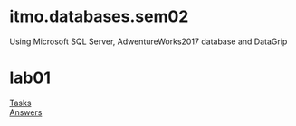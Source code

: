 # itmo.databases.sem02
Using Microsoft SQL Server, AdwentureWorks2017 database and DataGrip
# lab01
[Tasks](https://github.com/mrskycriper/itmo.databases.sem02/blob/master/lab01/databases%20tasks%20lab01.pdf)  
[Answers](https://github.com/mrskycriper/itmo.databases.sem02/blob/master/lab01/lab01.sql)
